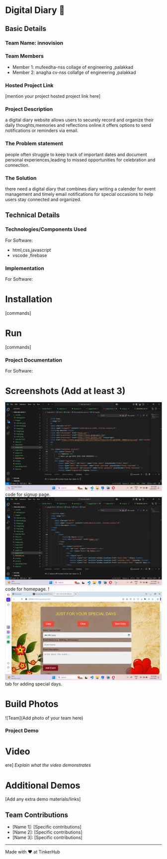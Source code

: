 

# Digital Diary 🎯


## Basic Details
### Team Name: innovision


### Team Members
- Member 1: mufeedha-nss collage of engineering ,palakkad
- Member 2: anagha cv-nss collafge of engineering ,palakkad

### Hosted Project Link
[mention your project hosted project link here]

### Project Description
a digital diary website allows users to securely record and organize their daily thoughts,memories and reflections online.it offers options to send notifications or reminders via email.

### The Problem statement
people often struggle to keep track of important dates and document personal experiences,leading to missed opportunities for celebration and connection.

### The Solution
there need a digital diary that combines diary writing a calender for event management and timely email notifications for special occasions to help users stay connected and organized.

## Technical Details
### Technologies/Components Used
For Software:
- html,css,javascript
- vscode ,firebase

### Implementation
For Software:
# Installation
[commands]

# Run
[commands]

### Project Documentation
For Software:

# Screenshots (Add at least 3)
![alt text](image.png)code for signup page.
![alt text](image-2.png)code for homepage.
!![alt text](image-3.png)tab for adding special days.

# Build Photos
![Team](Add photo of your team here)

### Project Demo
# Video
ere]
*Explain what the video demonstrates*

# Additional Demos
[Add any extra demo materials/links]

## Team Contributions
- [Name 1]: [Specific contributions]
- [Name 2]: [Specific contributions]
- [Name 3]: [Specific contributions]

---
Made with ❤️ at TinkerHub




